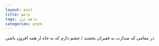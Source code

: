 ```yaml
---
layout: post
title: حافظ
tags: حافظ غزل
categories: poem
---
```


در مقامی که صدارت به فقیران بخشند / چشم دارم که به جاه از همه افزون باشی
